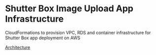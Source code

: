 # Shutter Box Image Upload App Infrastructure
CloudFormations to provision VPC, RDS and container infrastructure for Shutter Box app deployment on AWS

[Architecture](https://viewer.diagrams.net/?tags=%7B%7D&lightbox=1&highlight=0000ff&edit=_blank&layers=1&nav=1&title=ShutterBox2-Infrastructure%20Diagram.drawio&dark=auto#Uhttps%3A%2F%2Fdrive.google.com%2Fuc%3Fid%3D1W2Gfh0cGxnipWduKfxY8lHOCS_wc3fMI%26export%3Ddownload)